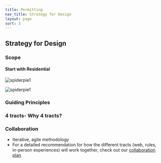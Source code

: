 ```yaml
---
title: Permitting
nav_title: Strategy for Design
layout: page
sort: 3
---
```


## Strategy for Design

### Scope

#### Start with Residential

![spiderpie1](https://raw.githubusercontent.com/cityofaustin/dti-permitting/master/images/SpiderPIe-01.png)

![spiderpie1](https://raw.githubusercontent.com/cityofaustin/dti-permitting/master/images/SpiderPIe-02.png)

### Guiding Principles

### 4 tracts- Why 4 tracts?

### Collaboration

* Iterative, agile methodology
* For a detailed recommendation for how the different tracts (web, rules, in-person experiences) will work together, check out our [collaboration plan](https://docs.google.com/document/d/1WTWbhQndanQE9AhR3j28t0Ut2FROGMKoSPKEslbfBUM/edit?usp=drive_web)
